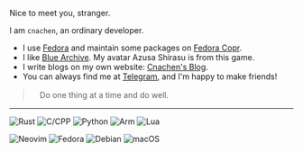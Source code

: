 Nice to meet you, stranger.

I am `cnachen`, an ordinary developer.

-  I use [Fedora](https://fedoraproject.org) and maintain some packages on [Fedora Copr](https://copr.fedorainfracloud.org/coprs/cnachen).
-  I like [Blue Archive](https://bluearchive.jp). My avatar Azusa Shirasu is from this game.
-  I write blogs on my own website: [Cnachen's Blog](https://blog.cnachen.com).
-  You can always find me at [Telegram](https://t.me/cnachen), and I'm happy to make friends!

>　Do one thing at a time and do well.

---
![Rust](https://img.shields.io/badge/-Rust-000000?style=for-the-badge&logo=rust&logoColor=white)
![C/CPP](https://img.shields.io/badge/-C/C++-blue?style=for-the-badge&logo=c%2B%2B&logoColor=white)
![Python](https://img.shields.io/badge/-Python-875A72?style=for-the-badge&logo=python&logoColor=white)
![Arm](https://img.shields.io/badge/-Assembly-0091BD?style=for-the-badge&logo=arm&logoColor=white)
![Lua](https://img.shields.io/badge/Lua-2C2D72?style=for-the-badge&logo=lua&logoColor=white)

![Neovim](https://img.shields.io/badge/NeoVim%2a-%2357A143.svg?&style=for-the-badge&logo=neovim&logoColor=white)
![Fedora](https://img.shields.io/badge/Fedora%2039-294172?style=for-the-badge&logo=fedora&logoColor=white)
![Debian](https://img.shields.io/badge/Debian%2012-A81D33?style=for-the-badge&logo=debian&logoColor=white)
![macOS](https://img.shields.io/badge/-macOS%2014-888?style=for-the-badge&logo=apple&logoColor=white)

<!--
![TypeScript](https://img.shields.io/badge/-TypeScript-3178C6?style=for-the-badge&logo=typescript&logoColor=white)
![Kotlin](https://img.shields.io/badge/-Kotlin-7F52FF?style=for-the-badge&logo=kotlin&logoColor=white)
![Android](https://img.shields.io/badge/-Android-3DDC84?style=for-the-badge&logo=android&logoColor=white)
![JavaScript](https://img.shields.io/badge/-JavaScript-F7DF1E?style=for-the-badge&logo=javascript&logoColor=black)
![Haskell](https://img.shields.io/badge/-Haskell-5D4F85?style=for-the-badge&logo=haskell&logoColor=white)
![Swift](https://img.shields.io/badge/-Swift-F05138?style=for-the-badge&logo=swift&logoColor=white)
![Scala](https://img.shields.io/badge/-Scala-DC322F?style=for-the-badge&logo=scala&logoColor=white)
![Go](https://img.shields.io/badge/-Go-00ADD8?style=for-the-badge&logo=go&logoColor=white)
![R](https://img.shields.io/badge/-R-276DC3?style=for-the-badge&logo=r&logoColor=white)
![OCaml](https://img.shields.io/badge/-OCaml-EC6813?style=for-the-badge&logo=ocaml&logoColor=white)

![React.js](https://img.shields.io/badge/-React.js-61DAFB?style=for-the-badge&logo=react&logoColor=white)
![Node.js](https://img.shields.io/badge/-Node.js-339933?style=for-the-badge&logo=node.js&logoColor=white)
![Electron](https://img.shields.io/badge/-Electron.js-47848F?style=for-the-badge&logo=electron&logoColor=white)
![.NET](https://img.shields.io/badge/-%2eNET-512BD4?style=for-the-badge&logo=dotnet&logoColor=white)

![ArchLinux](https://img.shields.io/badge/-Arch_Linux-1793D1?style=for-the-badge&logo=archlinux&logoColor=white)
![Windows](https://img.shields.io/badge/-Windows-0078D6?style=for-the-badge&logo=microsoft&logoColor=white)

![GitHub](https://img.shields.io/badge/-GitHub-181717?style=for-the-badge&logo=github&logoColor=white)
![Code](https://img.shields.io/badge/-VS_Code-007ACC?style=for-the-badge&logo=visual-studio-code&logoColor=white)
![JetBrains](https://img.shields.io/badge/-JetBrains-000000?style=for-the-badge&logo=jetbrains&logoColor=white)
![XCode](https://img.shields.io/badge/-XCode-147EFB?style=for-the-badge&logo=xcode&logoColor=white)
![Git](https://img.shields.io/badge/-Git-F05032?style=for-the-badge&logo=git&logoColor=white)
![Docker](https://img.shields.io/badge/-Docker-2496ed?style=for-the-badge&logo=Docker&logoColor=white)
-->

<!--
## Stats
![GitHub Readme Stats][ReadmeStats-Image]

[ReadmeStats-Image]: https://github-readme-stats.vercel.app/api?username=cnachen&show_icons=true&bg_color=ffffff&text_color=718096&hide_title=true "GitHub Readme Stats"


<a href="https://github.com/cnachen/documents" target="_blank"><img src="https://gh-card.dev/repos/cnachen/documents.svg?fullname=" alt="cnachen/documents - GitHub" width="400px">
-->
